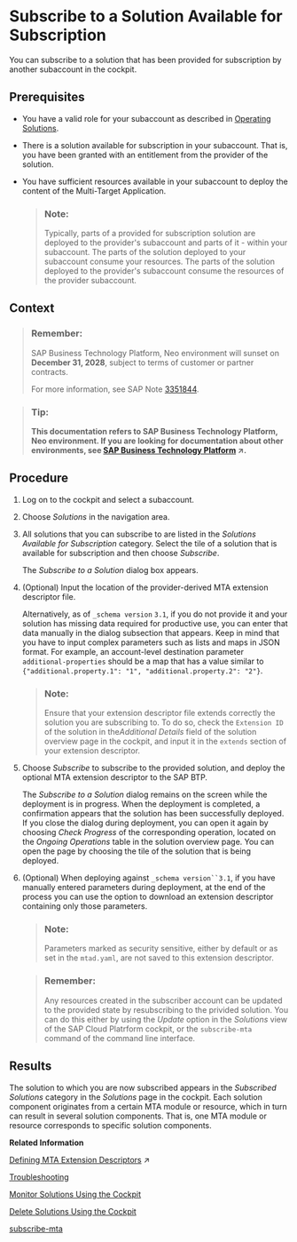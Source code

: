 <!-- loiobd7602e168604227a0d890c108395da3 -->

# Subscribe to a Solution Available for Subscription

You can subscribe to a solution that has been provided for subscription by another subaccount in the cockpit.



## Prerequisites

-   You have a valid role for your subaccount as described in [Operating Solutions](operating-solutions-2abf7d4.md).
-   There is a solution available for subscription in your subaccount. That is, you have been granted with an entitlement from the provider of the solution.
-   You have sufficient resources available in your subaccount to deploy the content of the Multi-Target Application.

    > ### Note:  
    > Typically, parts of a provided for subscription solution are deployed to the provider's subaccount and parts of it - within your subaccount. The parts of the solution deployed to your subaccount consume your resources. The parts of the solution deployed to the provider's subaccount consume the resources of the provider subaccount.




## Context

> ### Remember:  
> SAP Business Technology Platform, Neo environment will sunset on **December 31, 2028**, subject to terms of customer or partner contracts.
> 
> For more information, see SAP Note [3351844](https://me.sap.com/notes/3351844).

> ### Tip:  
> **This documentation refers to SAP Business Technology Platform, Neo environment. If you are looking for documentation about other environments, see [SAP Business Technology Platform](https://help.sap.com/viewer/65de2977205c403bbc107264b8eccf4b/Cloud/en-US/6a2c1ab5a31b4ed9a2ce17a5329e1dd8.html "SAP Business Technology Platform (SAP BTP) is an integrated offering comprised of the following technology portfolios: application development; process automation; integration; data, analytics, and enterprise planning; artificial intelligence. The platform offers users the ability to turn data into business value, compose end-to-end business processes, connect entire IT landscapes, and personalize, build and extend SAP applications. This reduces the overall total cost of ownership maintaining SAP landscapes and third-party software across end-to-end business processes.") :arrow_upper_right:.**



<a name="loiobd7602e168604227a0d890c108395da3__steps_x1w_zlz_sy"/>

## Procedure

1.  Log on to the cockpit and select a subaccount.

2.  Choose *Solutions* in the navigation area.

3.  All solutions that you can subscribe to are listed in the *Solutions Available for Subscription* category. Select the tile of a solution that is available for subscription and then choose *Subscribe*.

    The *Subscribe to a Solution* dialog box appears.

4.  \(Optional\) Input the location of the provider-derived MTA extension descriptor file.

    Alternatively, as of `_schema version` `3.1`, if you do not provide it and your solution has missing data required for productive use, you can enter that data manually in the dialog subsection that appears. Keep in mind that you have to input complex parameters such as lists and maps in JSON format. For example, an account-level destination parameter `additional-properties` should be a map that has a value similar to `{"additional.property.1": "1", "additional.property.2": "2"}`.

    > ### Note:  
    > Ensure that your extension descriptor file extends correctly the solution you are subscribing to. To do so, check the `Extension ID` of the solution in the*Additional Details* field of the solution overview page in the cockpit, and input it in the `extends` section of your extension descriptor.

5.  Choose *Subscribe* to subscribe to the provided solution, and deploy the optional MTA extension descriptor to the SAP BTP.

    The *Subscribe to a Solution* dialog remains on the screen while the deployment is in progress. When the deployment is completed, a confirmation appears that the solution has been successfully deployed. If you close the dialog during deployment, you can open it again by choosing *Check Progress* of the corresponding operation, located on the *Ongoing Operations* table in the solution overview page. You can open the page by choosing the tile of the solution that is being deployed.

6.  \(Optional\) When deploying against `_schema version``3.1`, if you have manually entered parameters during deployment, at the end of the process you can use the option to download an extension descriptor containing only those parameters.

    > ### Note:  
    > Parameters marked as security sensitive, either by default or as set in the `mtad.yaml`, are not saved to this extension descriptor.

    > ### Remember:  
    > Any resources created in the subscriber account can be updated to the provided state by resubscribing to the privided solution. You can do this either by using the *Update* option in the *Solutions* view of the SAP Cloud Platrform cockpit, or the `subscribe-mta` command of the command line interface.




## Results

The solution to which you are now subscribed appears in the *Subscribed Solutions* category in the *Solutions* page in the cockpit. Each solution component originates from a certain MTA module or resource, which in turn can result in several solution components. That is, one MTA module or resource corresponds to specific solution components.

**Related Information**  


[Defining MTA Extension Descriptors](https://help.sap.com/viewer/65de2977205c403bbc107264b8eccf4b/Cloud/en-US/50df803465324d36851c79fd07e8972c.html "") :arrow_upper_right:

[Troubleshooting](troubleshooting-b3f6b49.md "")

[Monitor Solutions Using the Cockpit](monitor-solutions-using-the-cockpit-5d5debc.md "When deployed to your SAP BTP subaccount, a solution consists of various solution components. Each solution component originates from a certain MTA module that in turn can result in several solution components. That is, one MTA module corresponds to given solution components.")

[Delete Solutions Using the Cockpit](delete-solutions-using-the-cockpit-0f1844f.md "Delete a solution from your subaccount following the steps for the corresponding solution types.")

[subscribe-mta](../50-administration-and-ops-neo/subscribe-mta-ea358be.md "This command subscribes the subaccount of the consumer to a Multitarget Application (MTA), which is available for subscription.")

